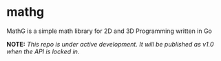 # mathg
MathG is a simple math library for 2D and 3D Programming written in Go

**NOTE:** *This repo is under active development. It will be published as v1.0 when the API is locked in.*